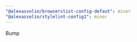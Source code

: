```yaml
---
"@alexasselin/browserslist-config-defaut": minor
"@alexasselin/stylelint-config1": minor
---
```


Bump
